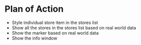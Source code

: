 # Plan of Action

- Style individual store item in the stores list
- Show all the stores in the stores list based on real world data
- Show the marker based on real world data
- Show the info window